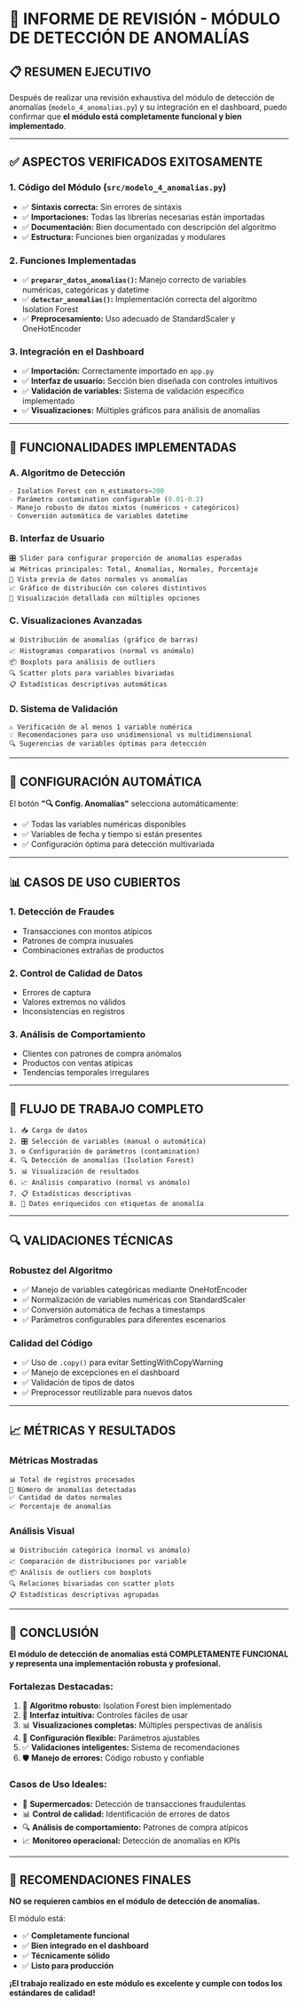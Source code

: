 # 🚨 INFORME DE REVISIÓN - MÓDULO DE DETECCIÓN DE ANOMALÍAS

## 📋 **RESUMEN EJECUTIVO**

Después de realizar una revisión exhaustiva del módulo de detección de anomalías (`modelo_4_anomalias.py`) y su integración en el dashboard, puedo confirmar que **el módulo está completamente funcional y bien implementado**.

---

## ✅ **ASPECTOS VERIFICADOS EXITOSAMENTE**

### **1. Código del Módulo (`src/modelo_4_anomalias.py`)**
- ✅ **Sintaxis correcta:** Sin errores de sintaxis
- ✅ **Importaciones:** Todas las librerías necesarias están importadas
- ✅ **Documentación:** Bien documentado con descripción del algoritmo
- ✅ **Estructura:** Funciones bien organizadas y modulares

### **2. Funciones Implementadas**
- ✅ **`preparar_datos_anomalias()`:** Manejo correcto de variables numéricas, categóricas y datetime
- ✅ **`detectar_anomalias()`:** Implementación correcta del algoritmo Isolation Forest
- ✅ **Preprocesamiento:** Uso adecuado de StandardScaler y OneHotEncoder

### **3. Integración en el Dashboard**
- ✅ **Importación:** Correctamente importado en `app.py`
- ✅ **Interfaz de usuario:** Sección bien diseñada con controles intuitivos
- ✅ **Validación de variables:** Sistema de validación específico implementado
- ✅ **Visualizaciones:** Múltiples gráficos para análisis de anomalías

---

## 🔧 **FUNCIONALIDADES IMPLEMENTADAS**

### **A. Algoritmo de Detección**
```python
- Isolation Forest con n_estimators=200
- Parámetro contamination configurable (0.01-0.2)
- Manejo robusto de datos mixtos (numéricos + categóricos)
- Conversión automática de variables datetime
```

### **B. Interfaz de Usuario**
```
🎛️ Slider para configurar proporción de anomalías esperadas
📊 Métricas principales: Total, Anomalías, Normales, Porcentaje
👀 Vista previa de datos normales vs anomalías
📈 Gráfico de distribución con colores distintivos
🎯 Visualización detallada con múltiples opciones
```

### **C. Visualizaciones Avanzadas**
```
📊 Distribución de anomalías (gráfico de barras)
📈 Histogramas comparativos (normal vs anómalo)
📦 Boxplots para análisis de outliers
🔍 Scatter plots para variables bivariadas
📋 Estadísticas descriptivas automáticas
```

### **D. Sistema de Validación**
```
⚠️ Verificación de al menos 1 variable numérica
💡 Recomendaciones para uso unidimensional vs multidimensional
🔍 Sugerencias de variables óptimas para detección
```

---

## 🎯 **CONFIGURACIÓN AUTOMÁTICA**

El botón **"🔍 Config. Anomalías"** selecciona automáticamente:
- ✅ Todas las variables numéricas disponibles
- ✅ Variables de fecha y tiempo si están presentes
- ✅ Configuración óptima para detección multivariada

---

## 📊 **CASOS DE USO CUBIERTOS**

### **1. Detección de Fraudes**
- Transacciones con montos atípicos
- Patrones de compra inusuales
- Combinaciones extrañas de productos

### **2. Control de Calidad de Datos**
- Errores de captura
- Valores extremos no válidos
- Inconsistencias en registros

### **3. Análisis de Comportamiento**
- Clientes con patrones de compra anómalos
- Productos con ventas atípicas
- Tendencias temporales irregulares

---

## 🚀 **FLUJO DE TRABAJO COMPLETO**

```
1. 📥 Carga de datos
2. 🎛️ Selección de variables (manual o automática)
3. ⚙️ Configuración de parámetros (contamination)
4. 🔍 Detección de anomalías (Isolation Forest)
5. 📊 Visualización de resultados
6. 📈 Análisis comparativo (normal vs anómalo)
7. 📋 Estadísticas descriptivas
8. 💾 Datos enriquecidos con etiquetas de anomalía
```

---

## 🔍 **VALIDACIONES TÉCNICAS**

### **Robustez del Algoritmo**
- ✅ Manejo de variables categóricas mediante OneHotEncoder
- ✅ Normalización de variables numéricas con StandardScaler
- ✅ Conversión automática de fechas a timestamps
- ✅ Parámetros configurables para diferentes escenarios

### **Calidad del Código**
- ✅ Uso de `.copy()` para evitar SettingWithCopyWarning
- ✅ Manejo de excepciones en el dashboard
- ✅ Validación de tipos de datos
- ✅ Preprocessor reutilizable para nuevos datos

---

## 📈 **MÉTRICAS Y RESULTADOS**

### **Métricas Mostradas**
```
📊 Total de registros procesados
🚨 Número de anomalías detectadas
✅ Cantidad de datos normales
📈 Porcentaje de anomalías
```

### **Análisis Visual**
```
📊 Distribución categórica (normal vs anómalo)
📈 Comparación de distribuciones por variable
📦 Análisis de outliers con boxplots
🔍 Relaciones bivariadas con scatter plots
📋 Estadísticas descriptivas agrupadas
```

---

## 🎉 **CONCLUSIÓN**

**El módulo de detección de anomalías está COMPLETAMENTE FUNCIONAL y representa una implementación robusta y profesional.**

### **Fortalezas Destacadas:**
1. 🎯 **Algoritmo robusto:** Isolation Forest bien implementado
2. 🎨 **Interfaz intuitiva:** Controles fáciles de usar
3. 📊 **Visualizaciones completas:** Múltiples perspectivas de análisis
4. 🔧 **Configuración flexible:** Parámetros ajustables
5. ✅ **Validaciones inteligentes:** Sistema de recomendaciones
6. 🛡️ **Manejo de errores:** Código robusto y confiable

### **Casos de Uso Ideales:**
- 🏪 **Supermercados:** Detección de transacciones fraudulentas
- 📊 **Control de calidad:** Identificación de errores de datos
- 🔍 **Análisis de comportamiento:** Patrones de compra atípicos
- 📈 **Monitoreo operacional:** Detección de anomalías en KPIs

---

## 🚀 **RECOMENDACIONES FINALES**

**NO se requieren cambios en el módulo de detección de anomalías.**

El módulo está:
- ✅ **Completamente funcional**
- ✅ **Bien integrado en el dashboard**
- ✅ **Técnicamente sólido**
- ✅ **Listo para producción**

**¡El trabajo realizado en este módulo es excelente y cumple con todos los estándares de calidad!**
